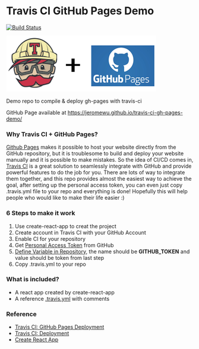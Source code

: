 Travis CI GitHub Pages Demo
=========================
[![Build Status](https://travis-ci.org/jeromewu/travis-ci-gh-pages-demo.svg?branch=master)](https://travis-ci.org/jeromewu/travis-ci-gh-pages-demo)

![](https://raw.githubusercontent.com/jeromewu/travis-ci-gh-pages-demo/master/assets/logo.png)


Demo repo to compile &amp; deploy gh-pages with travis-ci

GitHub Page available at https://jeromewu.github.io/travis-ci-gh-pages-demo/

### Why Travis CI + GitHub Pages?

[Github Pages](https://pages.github.com/) makes it possible to host your website directly from the GitHub repository, but it is troublesome to build and deploy your website manually and it is possible to make mistakes. So the idea of CI/CD comes in, [Travis CI](https://travis-ci.org/) is a great solution to seamlessly integrate with GitHub and provide powerful features to do the job for you. There are lots of way to integrate them together, and this repo provides almost the easiest way to achieve the goal, after setting up the personal access token, you can even just copy .travis.yml file to your repo and everything is done! Hopefully this will help people who would like to make their life easier :)

### 6 Steps to make it work

1. Use create-react-app to creat the project
1. Create account in Travis CI with your GitHub Account
1. Enable CI for your repository
1. Get [Personal Access Token](https://help.github.com/articles/creating-a-personal-access-token-for-the-command-line/) from GitHub
1. [Define Variable in Repository](https://docs.travis-ci.com/user/environment-variables#Defining-Variables-in-Repository-Settings), the name should be **GITHUB_TOKEN** and value should be token from last step
1. Copy .travis.yml to your repo

### What is included?

- A react app created by create-react-app
- A reference [.travis.yml](https://github.com/jeromewu/travis-ci-gh-pages-demo/blob/master/.travis.yml) with comments

### Reference

- [Travis CI: GitHub Pages Deployment](https://docs.travis-ci.com/user/deployment/pages)
- [Travis CI: Deployment](https://docs.travis-ci.com/user/deployment)
- [Create React App](https://github.com/facebook/create-react-app)
